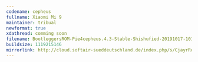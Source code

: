 ```yaml
---
codename: cepheus
fullname: Xiaomi Mi 9
maintainer: tribual
newformat: true
xdathread: comming soon
filename: BootleggersROM-Pie4cepheus.4.3-Stable-Shishufied-20191017-101634.zip
buildsize: 1119215146
mirrorlink: http://cloud.softair-sueddeutschland.de/index.php/s/CjayrRqfSFqgcYp
---
```

